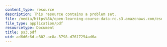 ```yaml
---
content_type: resource
description: This resource contains a problem set.
file: /media/https%3A/open-learning-course-data-rc.s3.amazonaws.com/esd-86-models-data-and-inference-for-socio-technical-systems-spring-2007/ad6d6c6de802ac8a3798d7617254ad6a_ps3.pdf
file_type: application/pdf
resourcetype: Document
title: ps3.pdf
uid: ad6d6c6d-e802-ac8a-3798-d7617254ad6a
---
```

